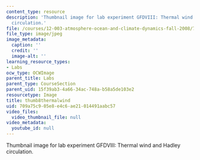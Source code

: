 ```yaml
---
content_type: resource
description: 'Thumbnail image for lab experiment GFDVIII: Thermal wind and Hadley
  circulation.'
file: /courses/12-003-atmosphere-ocean-and-climate-dynamics-fall-2008/709a75c905e8e4c6ae21014491aabc57_thumb8thermalwind.jpg
file_type: image/jpeg
image_metadata:
  caption: ''
  credit: ''
  image-alt: ''
learning_resource_types:
- Labs
ocw_type: OCWImage
parent_title: Labs
parent_type: CourseSection
parent_uid: 15f39ab3-4a66-34ac-748a-b58a5de103e2
resourcetype: Image
title: thumb8thermalwind
uid: 709a75c9-05e8-e4c6-ae21-014491aabc57
video_files:
  video_thumbnail_file: null
video_metadata:
  youtube_id: null
---
```

Thumbnail image for lab experiment GFDVIII: Thermal wind and Hadley circulation.

